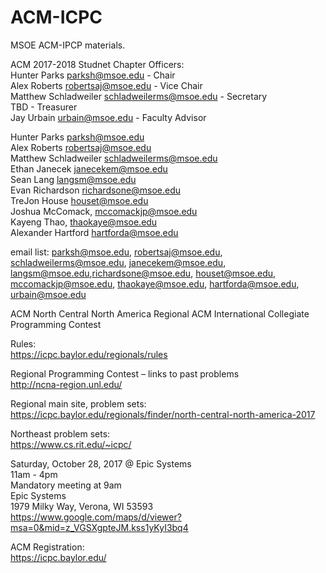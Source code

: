 # ACM-ICPC
MSOE ACM-IPCP materials.
 
ACM 2017-2018  Studnet Chapter Officers:   
Hunter Parks parksh@msoe.edu - Chair  
Alex Roberts robertsaj@msoe.edu - Vice Chair  
Matthew Schladweiler schladweilerms@msoe.edu - Secretary  
TBD - Treasurer  
Jay Urbain urbain@msoe.edu - Faculty Advisor

Hunter Parks parksh@msoe.edu  
Alex Roberts robertsaj@msoe.edu   
Matthew Schladweiler schladweilerms@msoe.edu   
Ethan Janecek janecekem@msoe.edu  
Sean Lang langsm@msoe.edu  
Evan Richardson richardsone@msoe.edu   
TreJon House houset@msoe.edu   
Joshua McComack, mccomackjp@msoe.edu  
Kayeng Thao, thaokaye@msoe.edu  
Alexander Hartford hartforda@msoe.edu  

email list: 
parksh@msoe.edu, robertsaj@msoe.edu, schladweilerms@msoe.edu, janecekem@msoe.edu, langsm@msoe.edu,richardsone@msoe.edu, houset@msoe.edu, mccomackjp@msoe.edu, thaokaye@msoe.edu, hartforda@msoe.edu, urbain@msoe.edu  

ACM North Central North America Regional
ACM International Collegiate Programming Contest  

Rules:  
https://icpc.baylor.edu/regionals/rules  

Regional Programming Contest – links to past problems   
http://ncna-region.unl.edu/  

Regional main site, problem sets:  
https://icpc.baylor.edu/regionals/finder/north-central-north-america-2017  
 
Northeast problem sets:  
https://www.cs.rit.edu/~icpc/

Saturday, October 28, 2017 @ Epic Systems  
11am - 4pm  
Mandatory meeting at 9am  
Epic Systems  
1979 Milky Way, Verona, WI 53593  
https://www.google.com/maps/d/viewer?msa=0&mid=z_VGSXgpteJM.kss1yKyI3bq4

ACM Registration:  
https://icpc.baylor.edu/





